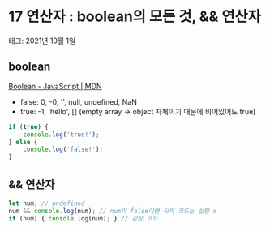# 17 연산자 : boolean의 모든 것, && 연산자

태그: 2021년 10월 1일

## boolean

[Boolean - JavaScript | MDN](https://developer.mozilla.org/ko/docs/Web/JavaScript/Reference/Global_Objects/Boolean)

- false: 0, -0, '', null, undefined, NaN
- true: -1, 'hello', [] (empty array → object 자체이기 때문에 비어있어도 true)

```jsx
if (true) {
	console.log('true!');
} else {
	console.log('false!');
}
```

## && 연산자

```jsx
let num; // undefined
num && console.log(num); // num이 false이면 뒤의 코드는 실행 x
if (num) { console.log(num); } // 같은 코드
```
